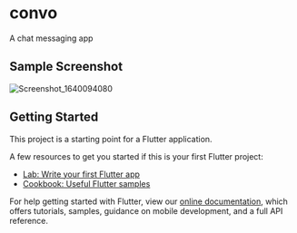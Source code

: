 # convo
A chat messaging app

## Sample Screenshot
![Screenshot_1640094080](https://user-images.githubusercontent.com/47386692/146939710-01e3c8c3-0f19-466f-b138-301f360c1728.png)

## Getting Started

This project is a starting point for a Flutter application.

A few resources to get you started if this is your first Flutter project:

- [Lab: Write your first Flutter app](https://flutter.dev/docs/get-started/codelab)
- [Cookbook: Useful Flutter samples](https://flutter.dev/docs/cookbook)

For help getting started with Flutter, view our
[online documentation](https://flutter.dev/docs), which offers tutorials,
samples, guidance on mobile development, and a full API reference.
